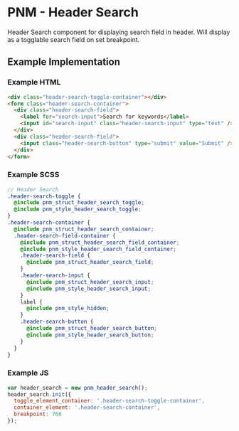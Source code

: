 # PNM - Header Search

Header Search component for displaying search field in header.
Will display as a togglable search field on set breakpoint.

## Example Implementation

### Example HTML
```html
<div class="header-search-toggle-container"></div>
<form class="header-search-container">
  <div class="header-search-field">
    <label for="search-input">Search for keywords</label>
    <input id="search-input" class="header-search-input" type="text" />
  </div>
  <div class="header-search-field">
    <input class="header-search-button" type="submit" value="Submit" />
  </div>
</form>
```

### Example SCSS
```scss
// Header Search
.header-search-toggle {
  @include pnm_struct_header_search_toggle;
  @include pnm_style_header_search_toggle;
}
.header-search-container {
  @include pnm_struct_header_search_container;
  .header-search-field-container {
    @include pnm_struct_header_search_field_container;
    @include pnm_style_header_search_field_container;
    .header-search-field {
      @include pnm_struct_header_search_field;
    }
    .header-search-input {
      @include pnm_struct_header_search_input;
      @include pnm_style_header_search_input;
    }
    label {
      @include pnm_style_hidden;
    }
    .header-search-button {
      @include pnm_struct_header_search_button;
      @include pnm_style_header_search_button;
    }
  }
}
```

### Example JS
```javascript
var header_search = new pnm_header_search();
header_search.init({
  toggle_element_container: '.header-search-toggle-container',
  container_element: '.header-search-container',
  breakpoint: 768
});
```
